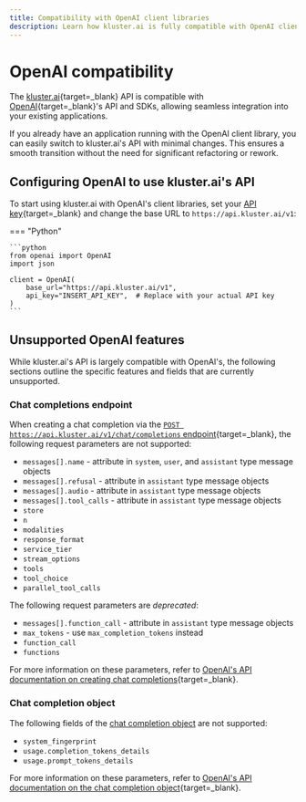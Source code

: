 ```yaml
---
title: Compatibility with OpenAI client libraries
description: Learn how kluster.ai is fully compatible with OpenAI client libraries, enabling seamless integration with your existing applications.
---
```


# OpenAI compatibility

The [kluster.ai](https://www.kluster.ai/){target=\_blank} API is compatible with [OpenAI](https://platform.openai.com/docs/api-reference/introduction){target=\_blank}'s API and SDKs, allowing seamless integration into your existing applications.

If you already have an application running with the OpenAI client library, you can easily switch to kluster.ai's API with minimal changes. This ensures a smooth transition without the need for significant refactoring or rework.

## Configuring OpenAI to use kluster.ai's API

To start using kluster.ai with OpenAI's client libraries, set your [API key](/get-started/get-api-key/){target=\_blank} and change the base URL to `https://api.kluster.ai/v1`:

=== "Python"

    ```python
    from openai import OpenAI
    import json

    client = OpenAI(
        base_url="https://api.kluster.ai/v1",
        api_key="INSERT_API_KEY",  # Replace with your actual API key
    )
    ```

## Unsupported OpenAI features

While kluster.ai's API is largely compatible with OpenAI's, the following sections outline the specific features and fields that are currently unsupported.

### Chat completions endpoint

When creating a chat completion via the [`POST https://api.kluster.ai/v1/chat/completions` endpoint](/api-reference/reference#create-chat-completion){target=\_blank}, the following request parameters are not supported:

- `messages[].name` - attribute in `system`, `user`, and `assistant` type message objects
- `messages[].refusal` - attribute in `assistant` type message objects
- `messages[].audio` - attribute in `assistant` type message objects
- `messages[].tool_calls` - attribute in `assistant` type message objects
- `store`
- `n`
- `modalities`
- `response_format`
- `service_tier`
- `stream_options`
- `tools`
- `tool_choice`
- `parallel_tool_calls`

The following request parameters are *deprecated*:

- `messages[].function_call` - attribute in `assistant` type message objects <!-- TODO: Once `messages[].tool_calls` is supported, this should be updated to use `messages[].tool_calls instead -->
- `max_tokens` - use `max_completion_tokens` instead
- `function_call` <!-- TODO: Once `tool_choice` is supported, this should be updated to use `tool_choice` instead -->
- `functions` <!-- TODO: Once `tools` is supported, this should be updated to use `tools` instead -->

For more information on these parameters, refer to [OpenAI's API documentation on creating chat completions](https://platform.openai.com/docs/api-reference/chat/create){target=_blank}.

### Chat completion object

The following fields of the [chat completion object](/api-reference/reference/#chat-completion-object) are not supported:

- `system_fingerprint`
- `usage.completion_tokens_details`
- `usage.prompt_tokens_details`

For more information on these parameters, refer to [OpenAI's API documentation on the chat completion object](https://platform.openai.com/docs/api-reference/chat/object){target=_blank}.
